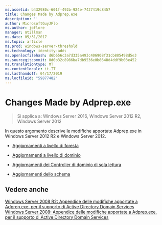 ```yaml
---
ms.assetid: b432980c-601f-492b-924e-7427419c8457
title: Changes Made by Adprep.exe
description: ''
author: MicrosoftGuyJFlo
ms.author: joflore
manager: mtillman
ms.date: 05/31/2017
ms.topic: article
ms.prod: windows-server-threshold
ms.technology: identity-adds
ms.openlocfilehash: d6b656c3a7d335a493c406908f31cb885498d5e3
ms.sourcegitcommit: 0d0b32c8986ba7db9536e0b8648d4ddf9b03e452
ms.translationtype: MT
ms.contentlocale: it-IT
ms.lasthandoff: 04/17/2019
ms.locfileid: "59877482"
---
```

# <a name="changes-made-by-adprepexe"></a>Changes Made by Adprep.exe

>Si applica a: Windows Server 2016, Windows Server 2012 R2, Windows Server 2012

In questo argomento descrive le modifiche apportate Adprep.exe in Windows Server 2012 R2 e Windows Server 2012.  
  
-   [Aggiornamenti a livello di foresta](../../../ad-ds/deploy/RODC/Forest-Wide-Updates.md)  
  
-   [Aggiornamenti a livello di dominio](../../../ad-ds/deploy/Domain-Wide-Updates.md)  
  
-   [Aggiornamenti dei Controller di dominio di sola lettura](../../../ad-ds/deploy/RODC/Read-Only-Domain-Controller-Updates.md)  
  
-   [Aggiornamenti dello schema](../../../ad-ds/deploy/Schema-Updates.md)  
  
## <a name="see-also"></a>Vedere anche  
[Windows Server 2008 R2: Appendice delle modifiche apportate a Adprep.exe. per il supporto di Active Directory Domain Services](https://technet.microsoft.com/library/dd378876.aspx)  
[Windows Server 2008: Appendice delle modifiche apportate a Adprep.exe. per il supporto di Active Directory Domain Services](https://technet.microsoft.com/library/cc770703.aspx)  
  


